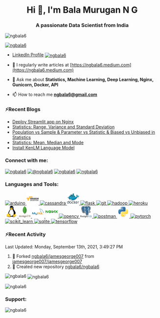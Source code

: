 <h1 align="center">Hi 👋, I'm Bala Murugan N G</h1>
<h3 align="center">A passionate Data Scientist from India</h3>

<p align="left"> <img src="https://komarev.com/ghpvc/?username=ngbala6&label=Profile%20views&color=0e75b6&style=flat" alt="ngbala6" /> </p>

<p align="left"> <a href="https://github.com/ryo-ma/github-profile-trophy"><img src="https://github-profile-trophy.vercel.app/?username=ngbala6" alt="ngbala6" /></a> </p>

- [LinkedIn Profile](https://linkedin.com/in/ngbala6) <a href="https://linkedin.com/in/ngbala6" target="blank"><img align="center" src="https://raw.githubusercontent.com/rahuldkjain/github-profile-readme-generator/master/src/images/icons/Social/linked-in-alt.svg" alt="ngbala6" height="20" width="30" /></a>

 <!---👨‍💻 My Portfolio [https://flowcv.me/ngbala6](https://flowcv.me/ngbala6)-->

- 📝 I regularly write articles at [https://ngbala6.medium.com](https://ngbala6.medium.com)

- 💬 Ask me about **Statistics, Machine Learning, Deep Learning, Nginx, Gunicorn, Docker, API**

- 📫 How to reach me **ngbala6@gmail.com**

### ⚡Recent Blogs
 <!---
<a target="_blank" href="https://github-readme-medium-recent-article.vercel.app/medium/@ngbala6/0"><img src="https://github-readme-medium-recent-article.vercel.app/medium/@ngbala6/0" alt="Recent Article 0"> 
<a target="_blank" href="https://github-readme-medium-recent-article.vercel.app/medium/@ngbala6/1"><img src="https://github-readme-medium-recent-article.vercel.app/medium/@ngbala6/1" alt="Recent Article 1"> 
-->

<!-- BLOG-POST-LIST:START -->
- [Deploy Streamlit app on Nginx](https://ngbala6.medium.com/deploy-streamlit-app-on-nginx-cfa327106050?source=rss-d25366e66c0a------2)
- [Statistics: Range, Variance and Standard Deviation](https://medium.com/analytics-vidhya/statistics-range-variance-and-standard-deviation-f26bbfa0bbaa?source=rss-d25366e66c0a------2)
- [Population vs Sample & Parameter vs Statistic & Biased vs Unbiased in Statistics](https://medium.com/analytics-vidhya/population-sample-parameter-statistic-biased-unbiased-ead2021d93d7?source=rss-d25366e66c0a------2)
- [Statistics: Mean, Median and Mode](https://medium.com/analytics-vidhya/statistics-mean-median-and-mode-16a90c75cbb?source=rss-d25366e66c0a------2)
- [Install KenLM Language Model](https://blog.devgenius.io/install-kenlm-language-model-a42c89292307?source=rss-d25366e66c0a------2)
<!-- BLOG-POST-LIST:END -->

<h3 align="left">Connect with me:</h3>
<p align="left">
<a href="https://linkedin.com/in/ngbala6" target="blank"><img align="center" src="https://raw.githubusercontent.com/rahuldkjain/github-profile-readme-generator/master/src/images/icons/Social/linked-in-alt.svg" alt="ngbala6" height="30" width="40" /></a>
<a href="https://medium.com/@ngbala6" target="blank"><img align="center" src="https://raw.githubusercontent.com/rahuldkjain/github-profile-readme-generator/master/src/images/icons/Social/medium.svg" alt="@ngbala6" height="30" width="40" /></a>
<a href="https://kaggle.com/ngbala6" target="blank"><img align="center" src="https://raw.githubusercontent.com/rahuldkjain/github-profile-readme-generator/master/src/images/icons/Social/kaggle.svg" alt="ngbala6" height="30" width="40" /></a>
<a href="https://www.hackerrank.com/ngbala6" target="blank"><img align="center" src="https://raw.githubusercontent.com/rahuldkjain/github-profile-readme-generator/master/src/images/icons/Social/hackerrank.svg" alt="ngbala6" height="30" width="40" /></a>
</p>

<h3 align="left">Languages and Tools:</h3>
<p align="left"> <a href="https://www.arduino.cc/" target="_blank"> <img src="https://cdn.worldvectorlogo.com/logos/arduino-1.svg" alt="arduino" width="40" height="40"/> </a> <a href="https://aws.amazon.com" target="_blank"> <img src="https://raw.githubusercontent.com/devicons/devicon/master/icons/amazonwebservices/amazonwebservices-original-wordmark.svg" alt="aws" width="40" height="40"/> </a> <a href="https://cassandra.apache.org/" target="_blank"> <img src="https://www.vectorlogo.zone/logos/apache_cassandra/apache_cassandra-icon.svg" alt="cassandra" width="40" height="40"/> </a> <a href="https://www.docker.com/" target="_blank"> <img src="https://raw.githubusercontent.com/devicons/devicon/master/icons/docker/docker-original-wordmark.svg" alt="docker" width="40" height="40"/> </a> <a href="https://flask.palletsprojects.com/" target="_blank"> <img src="https://www.vectorlogo.zone/logos/pocoo_flask/pocoo_flask-icon.svg" alt="flask" width="40" height="40"/> </a> <a href="https://git-scm.com/" target="_blank"> <img src="https://www.vectorlogo.zone/logos/git-scm/git-scm-icon.svg" alt="git" width="40" height="40"/> </a> <a href="https://hadoop.apache.org/" target="_blank"> <img src="https://www.vectorlogo.zone/logos/apache_hadoop/apache_hadoop-icon.svg" alt="hadoop" width="40" height="40"/> </a> <a href="https://heroku.com" target="_blank"> <img src="https://www.vectorlogo.zone/logos/heroku/heroku-icon.svg" alt="heroku" width="40" height="40"/> </a> <a href="https://www.linux.org/" target="_blank"> <img src="https://raw.githubusercontent.com/devicons/devicon/master/icons/linux/linux-original.svg" alt="linux" width="40" height="40"/> </a> <a href="https://www.mongodb.com/" target="_blank"> <img src="https://raw.githubusercontent.com/devicons/devicon/master/icons/mongodb/mongodb-original-wordmark.svg" alt="mongodb" width="40" height="40"/> </a> <a href="https://www.mysql.com/" target="_blank"> <img src="https://raw.githubusercontent.com/devicons/devicon/master/icons/mysql/mysql-original-wordmark.svg" alt="mysql" width="40" height="40"/> </a> <a href="https://www.nginx.com" target="_blank"> <img src="https://raw.githubusercontent.com/devicons/devicon/master/icons/nginx/nginx-original.svg" alt="nginx" width="40" height="40"/> </a> <a href="https://opencv.org/" target="_blank"> <img src="https://www.vectorlogo.zone/logos/opencv/opencv-icon.svg" alt="opencv" width="40" height="40"/> </a> <a href="https://www.postgresql.org" target="_blank"> <img src="https://raw.githubusercontent.com/devicons/devicon/master/icons/postgresql/postgresql-original-wordmark.svg" alt="postgresql" width="40" height="40"/> </a> <a href="https://postman.com" target="_blank"> <img src="https://www.vectorlogo.zone/logos/getpostman/getpostman-icon.svg" alt="postman" width="40" height="40"/> </a> <a href="https://www.python.org" target="_blank"> <img src="https://raw.githubusercontent.com/devicons/devicon/master/icons/python/python-original.svg" alt="python" width="40" height="40"/> </a> <a href="https://pytorch.org/" target="_blank"> <img src="https://www.vectorlogo.zone/logos/pytorch/pytorch-icon.svg" alt="pytorch" width="40" height="40"/> </a> <a href="https://scikit-learn.org/" target="_blank"> <img src="https://upload.wikimedia.org/wikipedia/commons/0/05/Scikit_learn_logo_small.svg" alt="scikit_learn" width="40" height="40"/> </a> <a href="https://www.sqlite.org/" target="_blank"> <img src="https://www.vectorlogo.zone/logos/sqlite/sqlite-icon.svg" alt="sqlite" width="40" height="40"/> </a> <a href="https://www.tensorflow.org" target="_blank"> <img src="https://www.vectorlogo.zone/logos/tensorflow/tensorflow-icon.svg" alt="tensorflow" width="40" height="40"/> </a> </p>

### ⚡Recent Activity
<!--RECENT_ACTIVITY:last_update-->
Last Updated: Monday, September 13th, 2021, 3:49:27 PM
<!--RECENT_ACTIVITY:last_update_end-->
<!--RECENT_ACTIVITY:start-->
1. 🔱 Forked [ngbala6/jamesgeorge007](https://github.com/ngbala6/jamesgeorge007) from [jamesgeorge007/jamesgeorge007](https://github.com/jamesgeorge007/jamesgeorge007)
2. 📔 Created new repository [ngbala6/ngbala6](https://github.com/ngbala6/ngbala6)
<!--RECENT_ACTIVITY:end-->

<p><img align="left" src="https://github-readme-stats.vercel.app/api/top-langs?username=ngbala6&show_icons=true&locale=en&layout=compact" alt="ngbala6" /></p>

<p>&nbsp;<img align="center" src="https://github-readme-stats.vercel.app/api?username=ngbala6&show_icons=true&locale=en" alt="ngbala6" /></p>

<p><img align="center" src="https://github-readme-streak-stats.herokuapp.com/?user=ngbala6&" alt="ngbala6" /></p>

<h3 align="left">Support:</h3>
<p><a href="https://www.buymeacoffee.com/ngbala6"> <img align="left" src="https://cdn.buymeacoffee.com/buttons/v2/default-yellow.png" height="50" width="210" alt="ngbala6" /></a></p>

